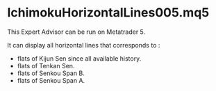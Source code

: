 # IchimokuHorizontalLines005.mq5

This Expert Advisor can be run on Metatrader 5.

It can display all horizontal lines that corresponds to :

- flats of Kijun Sen since all available history.
- flats of Tenkan Sen.
- flats of Senkou Span B.
- flats of Senkou Span A.




